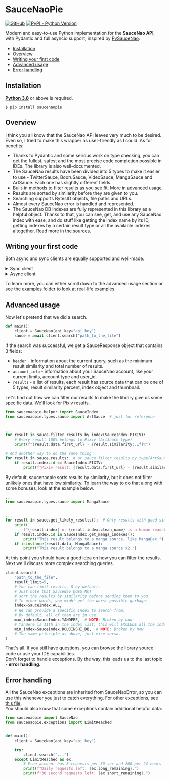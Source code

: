 # SauceNaoPie

[![GitHub](https://img.shields.io/github/license/WhiteMemory99/saucenaopie)](https://github.com/WhiteMemory99/saucenaopie/blob/main/LICENSE)
[![PyPI - Python Version](https://img.shields.io/pypi/pyversions/saucenaopie)](https://pypi.org/project/saucenaopie/)

Modern and easy-to-use Python implementation for the **SauceNao API**, with Pydantic and full
asyncio support, inspired by [PySauceNao](https://github.com/FujiMakoto/pysaucenao).

* [Installation](#installation)
* [Overview](#overview)
* [Writing your first code](#writing-your-first-code)
* [Advanced usage](#advanced-usage)
* [Error handling](#error-handling)

## Installation

**[Python 3.8](https://www.python.org)** or above is required.

```
$ pip install saucenaopie
```

## Overview

I think you all know that the SauceNao API leaves very much to be desired.  
Even so, I tried to make this wrapper as user-friendly as I could. As for benefits:

* Thanks to Pydantic and some serious work on type checking, you can get the fullest, safest and
  the most precise code completion possible in IDEs. The library is also well-documented.
* The SauceNao results have been divided into 5 types to make it easier to use - TwitterSauce,
  BooruSauce, VideoSauce, MangaSauce and ArtSauce. Each one has slightly different fields.
* Built-in methods to filter results as you see fit. More in [advanced usage](#advanced-usage).
* Results are sorted by similarity before they are given to you.
* Searching supports BytesIO objects, file paths and URLs.
* Almost every SauceNao error is handled and represented.
* The SauceNao DB indexes are fully represented in this library as a helpful object. Thanks to
  that, you can see, get, and use any SauceNao index with ease, and do stuff like getting the index
  name by its ID, getting indexes by a certain result type or all the available indexes altogether.
  Read more
  in [the sources](https://github.com/WhiteMemory99/saucenaopie/tree/main/saucenaopie/helper.py).

## Writing your first code

Both async and sync clients are equally supported and well-made.

<details>
  <summary>Sync client</summary>

```python
from saucenaopie import SauceNao


def main():
    client = SauceNao(api_key="api_key")
    sauce = client.search(  # Also, you can pass BytesIO or a file path
        "http://img10.joyreactor.cc/pics/post/full/iren-lovel-Anime-Art-artist-AO-6216329.jpeg",
        from_url=True
    )
    for result in sauce.results:
        print(result.data.first_url)  # Quickly get the first url from the result, can be None
        print(f"{result.index.name} - {result.similarity:.1f}%")


if __name__ == "__main__":
    main()
```

</details>
<details>
  <summary>Async client</summary>

```python
import asyncio
from saucenaopie import AsyncSauceNao


async def main():
    client = AsyncSauceNao(api_key="api_key")
    sauce = await client.search(  # Also, you can pass BytesIO or a file path
        "http://img10.joyreactor.cc/pics/post/full/iren-lovel-Anime-Art-artist-AO-6216329.jpeg",
        from_url=True
    )
    for result in sauce.results:
        print(result.data.first_url)  # Quickly get the first url from the result, can be None
        print(f"{result.index.name} - {result.similarity:.1f}%")


if __name__ == "__main__":
    asyncio.run(main())
```

</details>

To learn more, you can either scroll down to the advanced usage section or see
the [examples folder](https://github.com/WhiteMemory99/saucenaopie/tree/main/examples) to look at
real-life examples.

## Advanced usage

Now let's pretend that we did a search.

```python
def main():
    client = SauceNao(api_key="api_key")
    sauce = await client.search("path_to_the_file")
```

If the search was successful, we get a SauceResponse object that contains 3 fields:

* `header` - information about the current query, such as the minimum result similarity and total
  number of results.
* `account_info` - information about your SauceNao account, like your current limits, account type
  and user_id.
* `results` - a list of results, each result has source data that can be one of 5 types, result
  similarity percent, index object and thumbnail.

Let's find out how we can filter our results to make the library give us some specific data. We'll
look for Pixiv results.

```python
from saucenaopie.helper import SauceIndex
from saucenaopie.types.sauce import ArtSauce  # just for reference


...
for result in sauce.filter_results_by_index(SauceIndex.PIXIV):
    # Every result 100% belongs to Pixiv (ArtSauce type)
    print(f"{result.data.first_url} - {result.similarity:.1f}%")

# And another way to do the same thing
for result in sauce.results:  # or sauce.filter_results_by_type(ArtSauce)
    if result.index.id == SauceIndex.PIXIV:
        print(f"Pixiv result: {result.data.first_url} - {result.similarity:.1f}%")
```

By default, saucenaopie sorts results by similarity, but it does not filter unlikely ones that have
low similarity. To learn the way to do that along with some bonuses, look at the example below.

```python
...
from saucenaopie.types.sauce import MangaSauce


...
for result in sauce.get_likely_results():  # Only results with good similarity
    print(
        f"{result.index} or {result.index.clean_name} is a human readable index title, like Pixiv.")
    if result.index.id in SauceIndex.get_manga_indexes():
        print("This result belongs to a manga source, like MangaDex.")
    if isinstance(result.data, MangaSauce):
        print("This result belongs to a manga source x2.")
```

At this point you should have a good idea on how you can filter the results.  
Next we'll discuss more complex searching queries.

```python
client.search(
    "path_to_the_file",
    result_limit=5,
    # You can limit results, 8 by default.
    # Just note that SauceNao DOES NOT 
    # sort the results by similarity before sending them to you.
    # In other words, you might get the worst possible garbage.
    index=SauceIndex.ALL,
    # We can provide a specific index to search from.
    # By default, all of them are in use.
    max_index=SauceIndex.YANDERE,  # NOTE: Broken by now
    # Yandere is 11th in the index list, this will EXCLUDE all the indexes that are higher.
    min_index=SauceIndex.DOUJINSHI_DB,  # NOTE: Broken by now
    # The same principle as above, just vice versa.
)
```

That's all. If you still have questions, you can browse the library source code or use your IDE
capabilities.  
Don't forget to handle exceptions. By the way, this leads us to the last topic - **error handling**.

## Error handling

All the SauceNao exceptions are inherited from SauceNaoError, so you can use this whenever you just
to catch everything. For other exceptions,
see [this file](https://github.com/WhiteMemory99/saucenaopie/tree/main/saucenaopie/exceptions.py).  
You should also know that some exceptions contain additional helpful data:

```python
from saucenaopie import SauceNao
from saucenaopie.exceptions import LimitReached


def main():
    client = SauceNao(api_key="api_key")

    try:
        client.search("...")
    except LimitReached as ex:
        # Free account has 8 requests per 30 sec and 200 per 24 hours
        print(f"Daily requests left: {ex.long_remaining}.")
        print(f"30 second requests left: {ex.short_remaining}.")
```